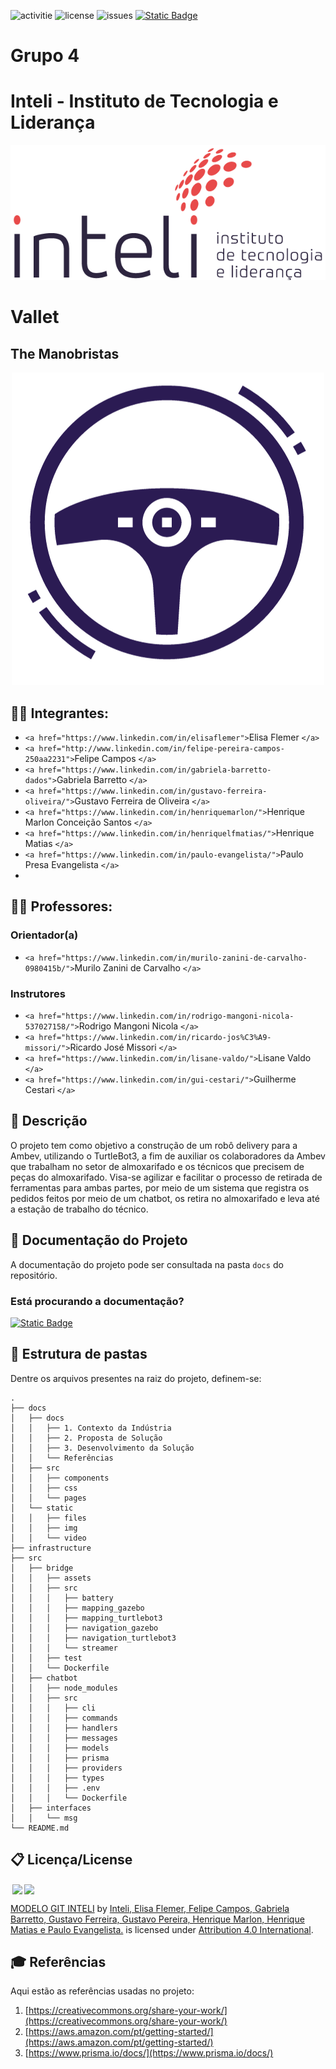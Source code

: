 ![activitie](https://img.shields.io/github/commit-activity/w/2023M8T2-Inteli/grupo4?style=plastic)
![license](https://img.shields.io/github/license/2023M8T2-Inteli/grupo4?style=plastic)
![issues](https://img.shields.io/github/issues/2023M8T2-Inteli/grupo4?style=plastic)
[![Static Badge](https://img.shields.io/badge/Documenta%C3%A7%C3%A3o%3A%20online-white?logo=docusaurus&logoColor=white&color=%23014007?style=plastic)](https://2023m8t2-inteli.github.io/grupo4/)

# Grupo 4

# Inteli - Instituto de Tecnologia e Liderança

<p align="center">
<a href= "https://www.inteli.edu.br/"><img src="docs/static/img/inteli.png" alt="Inteli - Instituto de Tecnologia e Liderança" border="0"></a>
</p>

# Vallet

<!-- <p align="center">
<img src="documentos/image/capa-solucao.png" alt="Bleedwatch - Solução" border="0">
</p> -->

## The Manobristas

<p align="center">
<img src="docs/static/img/logo.png" alt="Logo grupo" border="0">
</p>

## :student: Integrantes:

- `<a href="https://www.linkedin.com/in/elisaflemer">`Elisa Flemer `</a>`
- `<a href="http://www.linkedin.com/in/felipe-pereira-campos-250aa2231">`Felipe Campos `</a>`
- `<a href="https://www.linkedin.com/in/gabriela-barretto-dados">`Gabriela Barretto `</a>`
- `<a href="https://www.linkedin.com/in/gustavo-ferreira-oliveira/">`Gustavo Ferreira de Oliveira `</a>`
- `<a href="https://www.linkedin.com/in/henriquemarlon/">`Henrique Marlon Conceição Santos `</a>`
- `<a href="https://www.linkedin.com/in/henriquelfmatias/">`Henrique Matias `</a>`
- `<a href="https://www.linkedin.com/in/paulo-evangelista/">`Paulo Presa Evangelista `</a>`
- 

## :teacher: Professores:

### Orientador(a)

- `<a href="https://www.linkedin.com/in/murilo-zanini-de-carvalho-0980415b/">`Murilo Zanini de Carvalho `</a>`

### Instrutores

- `<a href="https://www.linkedin.com/in/rodrigo-mangoni-nicola-537027158/">`Rodrigo Mangoni Nicola `</a>`
- `<a href="https://www.linkedin.com/in/ricardo-jos%C3%A9-missori/">`Ricardo José Missori `</a>`
- `<a href="https://www.linkedin.com/in/lisane-valdo/">`Lisane Valdo `</a>`
- `<a href="https://www.linkedin.com/in/gui-cestari/">`Guilherme Cestari `</a>`

## 📝 Descrição

O projeto tem como objetivo a construção de um robô delivery para a Ambev, utilizando o TurtleBot3, a fim de auxiliar os colaboradores da Ambev que trabalham no setor de almoxarifado e os técnicos que precisem de peças do almoxarifado. Visa-se agilizar e facilitar o processo de retirada de ferramentas para ambas partes, por meio de um sistema que registra os pedidos feitos por meio de um chatbot, os retira no almoxarifado e leva até a estação de trabalho do técnico.

## 📝 Documentação do Projeto

A documentação do projeto pode ser consultada na pasta `docs` do repositório.

### Está procurando a documentação?

[![Static Badge](https://img.shields.io/badge/Acesse%20a%20documenta%C3%A7%C3%A3o-green?logo=docusaurus&logoColor=white)](https://2023m8t2-inteli.github.io/grupo4/)

## 📁 Estrutura de pastas

Dentre os arquivos presentes na raiz do projeto, definem-se:

```
.
├── docs
│   ├── docs
│   │   ├── 1. Contexto da Indústria
│   │   ├── 2. Proposta de Solução
│   │   ├── 3. Desenvolvimento da Solução
│   │   └── Referências
│   ├── src
│   │   ├── components
│   │   ├── css
│   │   └── pages
│   └── static
│   │   ├── files
│   │   ├── img
│   │   └── video
├── infrastructure
├── src
│   ├── bridge
│   │   ├── assets
│   │   ├── src
│   │   │   ├── battery
│   │   │   ├── mapping_gazebo
│   │   │   ├── mapping_turtlebot3
│   │   │   ├── navigation_gazebo
│   │   │   ├── navigation_turtlebot3
│   │   │   └── streamer
│   │   ├── test
│   │   └── Dockerfile
│   ├── chatbot
│   │   ├── node_modules
│   │   ├── src
│   │   │   ├── cli
│   │   │   ├── commands
│   │   │   ├── handlers
│   │   │   ├── messages
│   │   │   ├── models
│   │   │   ├── prisma
│   │   │   ├── providers
│   │   │   ├── types
│   │   │   ├── .env
│   │   │   └── Dockerfile
│   ├── interfaces
│   │   └── msg
└── README.md
```

## 📋 Licença/License

<img style="height:22px!important;margin-left:3px;vertical-align:text-bottom;" src="https://mirrors.creativecommons.org/presskit/icons/cc.svg?ref=chooser-v1"><img style="height:22px!important;margin-left:3px;vertical-align:text-bottom;" src="https://mirrors.creativecommons.org/presskit/icons/by.svg?ref=chooser-v1"><p xmlns:cc="http://creativecommons.org/ns#" xmlns:dct="http://purl.org/dc/terms/"><a property="dct:title" rel="cc:attributionURL" href="https://github.com/Spidus/Teste_Final_1">MODELO GIT INTELI</a> by <a rel="cc:attributionURL dct:creator" property="cc:attributionName" href="https://www.yggbrasil.com.br/vr">Inteli, Elisa Flemer, Felipe Campos, Gabriela Barretto, Gustavo Ferreira, Gustavo Pereira, Henrique Marlon, Henrique Matias e Paulo Evangelista.</a> is licensed under <a href="http://creativecommons.org/licenses/by/4.0/?ref=chooser-v1" target="_blank" rel="license noopener noreferrer" style="display:inline-block;">Attribution 4.0 International</a>.</p>

## 🎓 Referências

Aqui estão as referências usadas no projeto:

1. [https://creativecommons.org/share-your-work/](https://creativecommons.org/share-your-work/)
2. [https://aws.amazon.com/pt/getting-started/](https://aws.amazon.com/pt/getting-started/)
3. [https://www.prisma.io/docs/](https://www.prisma.io/docs/)
